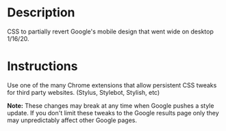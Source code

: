# Description

CSS to partially revert Google's mobile design that went wide on desktop 1/16/20.

# Instructions

Use one of the many Chrome extensions that allow persistent CSS tweaks for third party websites. (Stylus, Stylebot, Stylish, etc)

**Note:** These changes may break at any time when Google pushes a style update. If you don't limit these tweaks to the Google results page only they may unpredictably affect other Google pages.
